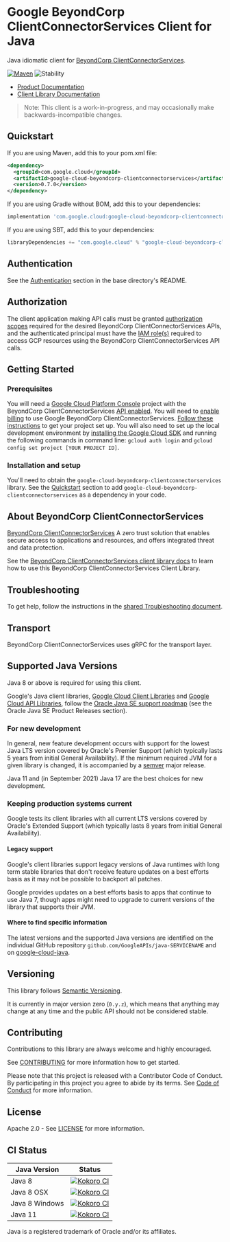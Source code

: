 # Google BeyondCorp ClientConnectorServices Client for Java

Java idiomatic client for [BeyondCorp ClientConnectorServices][product-docs].

[![Maven][maven-version-image]][maven-version-link]
![Stability][stability-image]

- [Product Documentation][product-docs]
- [Client Library Documentation][javadocs]

> Note: This client is a work-in-progress, and may occasionally
> make backwards-incompatible changes.


## Quickstart


If you are using Maven, add this to your pom.xml file:


```xml
<dependency>
  <groupId>com.google.cloud</groupId>
  <artifactId>google-cloud-beyondcorp-clientconnectorservices</artifactId>
  <version>0.7.0</version>
</dependency>
```

If you are using Gradle without BOM, add this to your dependencies:

```Groovy
implementation 'com.google.cloud:google-cloud-beyondcorp-clientconnectorservices:0.7.0'
```

If you are using SBT, add this to your dependencies:

```Scala
libraryDependencies += "com.google.cloud" % "google-cloud-beyondcorp-clientconnectorservices" % "0.7.0"
```

## Authentication

See the [Authentication][authentication] section in the base directory's README.

## Authorization

The client application making API calls must be granted [authorization scopes][auth-scopes] required for the desired BeyondCorp ClientConnectorServices APIs, and the authenticated principal must have the [IAM role(s)][predefined-iam-roles] required to access GCP resources using the BeyondCorp ClientConnectorServices API calls.

## Getting Started

### Prerequisites

You will need a [Google Cloud Platform Console][developer-console] project with the BeyondCorp ClientConnectorServices [API enabled][enable-api].
You will need to [enable billing][enable-billing] to use Google BeyondCorp ClientConnectorServices.
[Follow these instructions][create-project] to get your project set up. You will also need to set up the local development environment by
[installing the Google Cloud SDK][cloud-sdk] and running the following commands in command line:
`gcloud auth login` and `gcloud config set project [YOUR PROJECT ID]`.

### Installation and setup

You'll need to obtain the `google-cloud-beyondcorp-clientconnectorservices` library.  See the [Quickstart](#quickstart) section
to add `google-cloud-beyondcorp-clientconnectorservices` as a dependency in your code.

## About BeyondCorp ClientConnectorServices


[BeyondCorp ClientConnectorServices][product-docs] A zero trust solution that enables secure access to applications and resources, and offers integrated threat and data protection.

See the [BeyondCorp ClientConnectorServices client library docs][javadocs] to learn how to
use this BeyondCorp ClientConnectorServices Client Library.






## Troubleshooting

To get help, follow the instructions in the [shared Troubleshooting document][troubleshooting].

## Transport

BeyondCorp ClientConnectorServices uses gRPC for the transport layer.

## Supported Java Versions

Java 8 or above is required for using this client.

Google's Java client libraries,
[Google Cloud Client Libraries][cloudlibs]
and
[Google Cloud API Libraries][apilibs],
follow the
[Oracle Java SE support roadmap][oracle]
(see the Oracle Java SE Product Releases section).

### For new development

In general, new feature development occurs with support for the lowest Java
LTS version covered by  Oracle's Premier Support (which typically lasts 5 years
from initial General Availability). If the minimum required JVM for a given
library is changed, it is accompanied by a [semver][semver] major release.

Java 11 and (in September 2021) Java 17 are the best choices for new
development.

### Keeping production systems current

Google tests its client libraries with all current LTS versions covered by
Oracle's Extended Support (which typically lasts 8 years from initial
General Availability).

#### Legacy support

Google's client libraries support legacy versions of Java runtimes with long
term stable libraries that don't receive feature updates on a best efforts basis
as it may not be possible to backport all patches.

Google provides updates on a best efforts basis to apps that continue to use
Java 7, though apps might need to upgrade to current versions of the library
that supports their JVM.

#### Where to find specific information

The latest versions and the supported Java versions are identified on
the individual GitHub repository `github.com/GoogleAPIs/java-SERVICENAME`
and on [google-cloud-java][g-c-j].

## Versioning


This library follows [Semantic Versioning](http://semver.org/).


It is currently in major version zero (``0.y.z``), which means that anything may change at any time
and the public API should not be considered stable.


## Contributing


Contributions to this library are always welcome and highly encouraged.

See [CONTRIBUTING][contributing] for more information how to get started.

Please note that this project is released with a Contributor Code of Conduct. By participating in
this project you agree to abide by its terms. See [Code of Conduct][code-of-conduct] for more
information.


## License

Apache 2.0 - See [LICENSE][license] for more information.

## CI Status

Java Version | Status
------------ | ------
Java 8 | [![Kokoro CI][kokoro-badge-image-2]][kokoro-badge-link-2]
Java 8 OSX | [![Kokoro CI][kokoro-badge-image-3]][kokoro-badge-link-3]
Java 8 Windows | [![Kokoro CI][kokoro-badge-image-4]][kokoro-badge-link-4]
Java 11 | [![Kokoro CI][kokoro-badge-image-5]][kokoro-badge-link-5]

Java is a registered trademark of Oracle and/or its affiliates.

[product-docs]: https://cloud.google.com/beyondcorp-enterprise/
[javadocs]: https://cloud.google.com/java/docs/reference/google-cloud-beyondcorp-clientconnectorservices/latest/overview
[kokoro-badge-image-1]: http://storage.googleapis.com/cloud-devrel-public/java/badges/java-beyondcorp-clientconnectorservices/java7.svg
[kokoro-badge-link-1]: http://storage.googleapis.com/cloud-devrel-public/java/badges/java-beyondcorp-clientconnectorservices/java7.html
[kokoro-badge-image-2]: http://storage.googleapis.com/cloud-devrel-public/java/badges/java-beyondcorp-clientconnectorservices/java8.svg
[kokoro-badge-link-2]: http://storage.googleapis.com/cloud-devrel-public/java/badges/java-beyondcorp-clientconnectorservices/java8.html
[kokoro-badge-image-3]: http://storage.googleapis.com/cloud-devrel-public/java/badges/java-beyondcorp-clientconnectorservices/java8-osx.svg
[kokoro-badge-link-3]: http://storage.googleapis.com/cloud-devrel-public/java/badges/java-beyondcorp-clientconnectorservices/java8-osx.html
[kokoro-badge-image-4]: http://storage.googleapis.com/cloud-devrel-public/java/badges/java-beyondcorp-clientconnectorservices/java8-win.svg
[kokoro-badge-link-4]: http://storage.googleapis.com/cloud-devrel-public/java/badges/java-beyondcorp-clientconnectorservices/java8-win.html
[kokoro-badge-image-5]: http://storage.googleapis.com/cloud-devrel-public/java/badges/java-beyondcorp-clientconnectorservices/java11.svg
[kokoro-badge-link-5]: http://storage.googleapis.com/cloud-devrel-public/java/badges/java-beyondcorp-clientconnectorservices/java11.html
[stability-image]: https://img.shields.io/badge/stability-preview-yellow
[maven-version-image]: https://img.shields.io/maven-central/v/com.google.cloud/google-cloud-beyondcorp-clientconnectorservices.svg
[maven-version-link]: https://search.maven.org/search?q=g:com.google.cloud%20AND%20a:google-cloud-beyondcorp-clientconnectorservices&core=gav
[authentication]: https://github.com/googleapis/google-cloud-java#authentication
[auth-scopes]: https://developers.google.com/identity/protocols/oauth2/scopes
[predefined-iam-roles]: https://cloud.google.com/iam/docs/understanding-roles#predefined_roles
[iam-policy]: https://cloud.google.com/iam/docs/overview#cloud-iam-policy
[developer-console]: https://console.developers.google.com/
[create-project]: https://cloud.google.com/resource-manager/docs/creating-managing-projects
[cloud-sdk]: https://cloud.google.com/sdk/
[troubleshooting]: https://github.com/googleapis/google-cloud-common/blob/main/troubleshooting/readme.md#troubleshooting
[contributing]: https://github.com/googleapis/java-beyondcorp-clientconnectorservices/blob/main/CONTRIBUTING.md
[code-of-conduct]: https://github.com/googleapis/java-beyondcorp-clientconnectorservices/blob/main/CODE_OF_CONDUCT.md#contributor-code-of-conduct
[license]: https://github.com/googleapis/java-beyondcorp-clientconnectorservices/blob/main/LICENSE
[enable-billing]: https://cloud.google.com/apis/docs/getting-started#enabling_billing
[enable-api]: https://console.cloud.google.com/flows/enableapi?apiid=beyondcorp.googleapis.com
[libraries-bom]: https://github.com/GoogleCloudPlatform/cloud-opensource-java/wiki/The-Google-Cloud-Platform-Libraries-BOM
[shell_img]: https://gstatic.com/cloudssh/images/open-btn.png

[semver]: https://semver.org/
[cloudlibs]: https://cloud.google.com/apis/docs/client-libraries-explained
[apilibs]: https://cloud.google.com/apis/docs/client-libraries-explained#google_api_client_libraries
[oracle]: https://www.oracle.com/java/technologies/java-se-support-roadmap.html
[g-c-j]: http://github.com/googleapis/google-cloud-java
